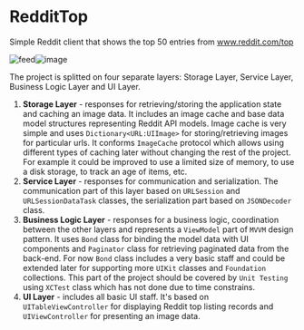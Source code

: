 # RedditTop
Simple Reddit client that shows the top 50 entries from www.reddit.com/top

![feed](https://github.com/ninjaproger/RedditTop/blob/master/screen1.png)![image](https://github.com/ninjaproger/RedditTop/blob/master/screen2.png)

The project is splitted on four separate layers: Storage Layer, Service Layer, Business Logic Layer and UI Layer.
1) **Storage Layer** - responses for retrieving/storing the application state and caching an image data. It includes an image cache and base data model structures representing Reddit API models. Image cache is very simple and uses `Dictionary<URL:UIImage>` for storing/retrieving images for particular urls. It conforms `ImageCache` protocol which allows using different types of caching later without changing the rest of the project. For example it could be improved to use a limited size of memory, to use a disk storage, to track an age of items, etc.
2) **Service Layer** - responses for communication and serialization. The communication part of this layer based on `URLSession` and `URLSessionDataTask` classes, the serialization part based on `JSONDecoder` class.
3) **Business Logic Layer** - responses for a business logic, coordination between the other layers and represents a `ViewModel` part of `MVVM` design pattern. It uses `Bond` class for binding the model data with UI components and `Paginator` class for retrieving paginated data from the back-end. For now `Bond` class includes a very basic staff and could be extended later for supporting more `UIKit` classes and `Foundation` collections. This part of the project should be covered by `Unit Testing` using `XCTest` class which has not done due to time constrains.
4) **UI Layer** - includes all basic UI staff. It's based on `UITableViewController` for displaying Reddit top listing records and `UIViewController` for presenting an image data.

